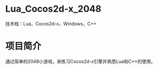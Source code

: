 # Lua_Cocos2d-x_2048
技术栈：Lua，Cocos2d-x，Windows，C++

# 项目简介
通过简单的2048小游戏，来练习Cocos2d-x引擎并熟悉Lua和C++的使用。
